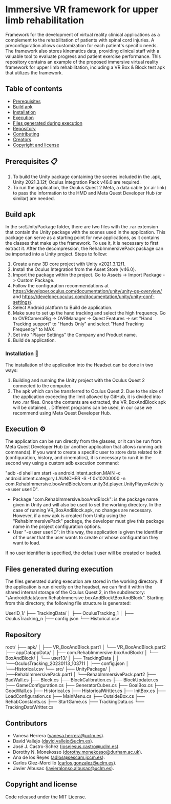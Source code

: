 # Immersive VR framework for upper limb rehabilitation

Framework for the development of virtual reality clinical applications as a complement to the rehabilitation of patients with spinal cord injuries. 
A preconfiguration allows customization for each patient's specific needs. 
The framework also stores kinematics data, providing clinical staff with a valuable tool to evaluate progress and patient exercise performance. This repository contains an example of the proposed immersive virtual reality framework for upper limb rehabilitation, including a VR Box & Block test apk that utilizes the framework.

## Table of contents

- [Prerequisites](#Prerequisites)
- [Build apk](build-apk)
- [Installation](#installation)
- [Execution](#execution)
- [Files generated during execution](#Files-generated-during-execution)
- [Repository](#repository)
- [Contributing](#contributing)
- [Creators](#creators)
- [Copyright and license](#copyright-and-license)

## Prerequisites 📋

1. To build the Unity package containing the scenes included in the .apk, Unity 2021.3.12f, Oculus Integration Pack v46.0 are required.
2. To run the application, the Oculus Quest 2 Meta, a data cable (or air link) to pass the information to the HMD and Meta Quest Developer Hub (or similar) are needed.

## Build apk

In the src\UnityPackage folder, there are two files with the .rar extension that contain the Unity package with the scenes used in the application. This package can serve as a starting point for new applications, as it contains the classes that make up the framework. To use it, it is necessary to first extract it. After the decompression, the RehabImmersivePack package can be imported into a Unity project. 
Steps to follow:
1. Create a new 3D core project with Unity v2021.3.12f1.
2. Install the Oculus Integration from the Asset Store (v46.0).
3. Import the package within the project. Go to Assets -> Import Package -> Custom Package.
4. Follow the configuration recommendations at https://developer.oculus.com/documentation/unity/unity-gs-overview/ and  https://developer.oculus.com/documentation/unity/unity-conf-settings/.
5. Select Android platform to Build de application.
6. Make sure to set up the hand tracking and select the high frequency. Go to OVRCameraRig -> OVRManager -> Quest Features -> set "Hand Tracking support" to "Hands Only" and select "Hand Tracking Frequency" to MAX.
7. Set into "Player Settings" the Company and Product name. 
8. Build de application.



### Installation 🔧

The installation of the application into the Headset can be done in two ways:

1. Building and running the Unity project with the Oculus Quest 2 connected to the computer.
2. The apk which can be transferred to Oculus Quest 2. Due to the size of the application exceeding the limit allowed by GitHub, it is divided into two .rar files. Once the contents are extracted, the VR_BoxAndBlock apk will be obtained, . Different programs can be used, in our case we recommend using Meta Quest Developer Hub.

## Execution ⚙️

The application can be run directly from the glasses, or it can be run from Meta Quest Developer Hub (or another application that allows running adb commands). If you want to create a specific user to store data related to it (configuration, history, and cinematics), it is necessary to run it in the second way using a custom adb execution command: 

"adb -d shell am start -a android.intent.action.MAIN -c android.intent.category.LAUNCHER -S -f 0x10200000 -n com.RehabImmersive.boxAndBlock/com.unity3d.player.UnityPlayerActivity -e user userID".

- Package "com.RehabImmersive.boxAndBlock": is the package name given in Unity and will also be used to set the working directory. In the case of running VR_BoxAndBlock.apk, no changes are necessary. However, if a new apk is created from Unity using the "RehabImmersivePack" package, the developer must give this package name in the project configuration options.
- User "-e user userID": in this way, the application is given the identifier of the user that the user wants to create or whose configuration they want to load.

If no user identifier is specified, the default user will be created or loaded.

## Files generated during execution 

The files generated during execution are stored in the working directory. If the application is run directly on the headset, we can find it within the shared internal storage of the Oculus Quest 2, in the subdirectory: "\Android\data\com.RehabImmersive.boxAndBlock\BoxAndBlock".
Starting from this directory, the following file structure is generated:

UserID_1/
├── TrackingData/
│   ├── OculusTracking_1
│	├── OculusTracking_n
├── config.json
└──  Historical.csv

## Repository

root/
├── apk/
│   ├── VR_BoxAndBlock.part1
│	└── VR_BoxAndBlock.part2  
├── appDatappData/
│       ├── com.RehabImmersive.boxAndBlock/
│			└── BoxAndBlock/
│				└── user13/
│					├── TrackingData
│					│	└──OculusTracking_20230113_103711
│					├── config.json
│					└──Historical.csv
└── src/
	├── UnityPackage/
	│	├──RehabImmersivePack.part1
	│	└──RehabImmersivePack.part2
	├── BadWall.cs
	├── Block.cs
	├── BlockCalibration.cs
	├── BlockUpdater.cs
	├── GameConfiguration.cs
	├── GeneratorCubes.cs
	├── GoalBox.cs
	├── GoodWall.cs
	├── Historical.cs
	├── HistoricalWritter.cs
	├── InitBox.cs
	├── LoadConfiguration.cs
	├── MainMenu.cs
	├── OutsideBox.cs 
	├── RehabConstants.cs
	├── StartGame.cs
	├── TrackingData.cs
	└── TrackingDataWritter.cs

## Contributors

- Vanesa Herrera (vanesa.herrera@uclm.es).
- David Vallejo (david.vallejo@uclm.es).
- José J. Castro-Schez (josejesus.castro@uclm.es).
- Dorothy N. Monekosso (dorothy.monekosso@durham.ac.uk).
- Ana de los Reyes (adlos@sescam.jccm.es).
- Carlos Glez-Morcillo (carlos.gonzalez@uclm.es).
- Javier Albusac (javieralonso.albusac@uclm.es).

## Copyright and license

Code released under the MIT License.
					  
				


